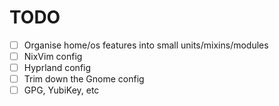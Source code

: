 # TODO

- [ ] Organise home/os features into small units/mixins/modules
- [ ] NixVim config
- [ ] Hyprland config
- [ ] Trim down the Gnome config
- [ ] GPG, YubiKey, etc
